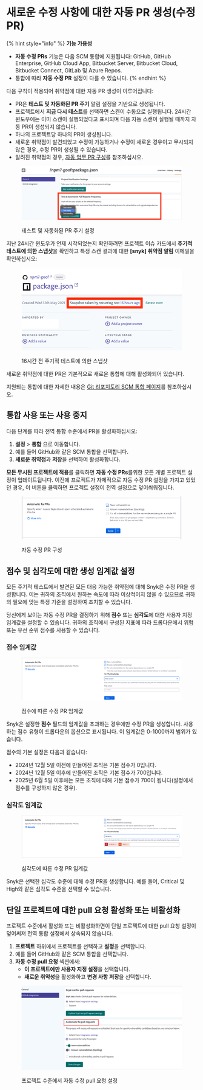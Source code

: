 # 새로운 수정 사항에 대한 자동 PR 생성(수정 PR)

{% hint style="info" %}
**기능 가용성**

* **자동 수정 PRs** 기능은 다음 SCM 통합에 지원됩니다: GitHub, GitHub Enterprise, GitHub Cloud App, Bitbucket Server, Bitbucket Cloud, Bitbucket Connect, GitLab 및 Azure Repos.
* 통합에 따라 **자동 수정 PR** 설정이 다를 수 있습니다.
{% endhint %}

다음 규칙이 적용되어 취약점에 대한 자동 PR 생성이 이루어집니다:

* PR은 **테스트 및 자동화된 PR 주기** 알림 설정을 기반으로 생성됩니다.
* 프로젝트에서 **지금 다시 테스트**를 선택하면 스캔이 수동으로 실행됩니다. 24시간 윈도우에는 이미 스캔이 실행되었다고 표시되며 다음 자동 스캔이 실행될 때까지 자동 PR이 생성되지 않습니다.
* 하나의 프로젝트당 하나의 PR이 생성됩니다.
* 새로운 취약점이 발견되었고 수정이 가능하거나 수정이 새로운 경우이고 무시되지 않은 경우, 수정 PR이 생성될 수 있습니다.
* 알려진 취약점의 경우, [자동 업무 PR 구성](create-automatic-prs-for-backlog-issues-and-known-vulnerabilities-backlog-prs.md)를 참조하십시오.

<figure><img src="../../../.gitbook/assets/os1.png" alt="테스트 및 자동화된 PR 주기 설정"><figcaption><p>테스트 및 자동화된 PR 주기 설정</p></figcaption></figure>

지난 24시간 윈도우가 언제 시작되었는지 확인하려면 프로젝트 이슈 카드에서 **주기적 테스트에 의한 스냅샷**을 확인하고 특정 스캔 결과에 대한 **\[snyk] 취약점 알림** 이메일을 확인하십시오:

<figure><img src="../../../.gitbook/assets/os2.png" alt="16시간 전 주기적 테스트에 의한 스냅샷"><figcaption><p>16시간 전 주기적 테스트에 의한 스냅샷</p></figcaption></figure>

새로운 취약점에 대한 PR은 기본적으로 새로운 통합에 대해 활성화되어 있습니다.

지원되는 통합에 대한 자세한 내용은 [Git 리포지토리 SCM 통합 페이지](../../../scm-ide-and-ci-cd-integrations/snyk-scm-integrations/)를 참조하십시오.

## 통합 사용 또는 사용 중지

다음 단계를 따라 전역 통합 수준에서 PR을 활성화하십시오:

1. **설정** > **통합** 으로 이동합니다.
2. 예를 들어 GitHub와 같은 SCM 통합을 선택합니다.
3. **새로운 취약점**과 **저장**을 선택하여 활성화합니다.

**모든 무시된 프로젝트에 적용**를 클릭하면 **자동 수정 PRs**를위한 모든 개별 프로젝트 설정이 업데이트됩니다. 이전에 프로젝트가 자체적으로 자동 수정 PR 설정을 가지고 있었던 경우, 이 버튼을 클릭하면 프로젝트 설정이 전역 설정으로 덮어씌워집니다.

<figure><img src="../../../.gitbook/assets/Screenshot 2023-05-03 at 14.49.59.png" alt=""><figcaption><p>자동 수정 PR 구성</p></figcaption></figure>

## 점수 및 심각도에 대한 생성 임계값 설정

모든 주기적 테스트에서 발견된 모든 대응 가능한 취약점에 대해 Snyk은 수정 PR을 생성합니다. 이는 귀하의 조직에서 원하는 속도에 따라 이상적이지 않을 수 있으므로 귀하의 필요에 맞는 특정 기준을 설정하여 조치할 수 있습니다.

당신에게 보이는 자동 수정 PR을 결정하기 위해 **점수** 또는 **심각도**에 대한 사용자 지정 임계값을 설정할 수 있습니다. 귀하의 조직에서 구성된 지표에 따라 드롭다운에서 위험 또는 우선 순위 점수를 사용할 수 있습니다.

### 점수 임계값

<figure><img src="../../../.gitbook/assets/fix-pr-threshold-risk-score.png" alt=""><figcaption><p>점수에 따른 수정 PR 임계값</p></figcaption></figure>

Snyk은 설정한 **점수** 필드의 임계값을 초과하는 경우에만 수정 PR을 생성합니다. 사용하는 점수 유형이 드롭다운의 옵션으로 표시됩니다. 이 임계값은 0-1000까지 범위가 있습니다.

점수의 기본 설정은 다음과 같습니다:

* 2024년 12월 5일 이전에 만들어진 조직은 기본 점수가 0입니다.
* 2024년 12월 5일 이후에 만들어진 조직은 기본 점수가 700입니다.
* 2025년 6월 5일 이후에는 모든 조직에 대해 기본 점수가 700이 됩니다(설정에서 점수를 구성하지 않은 경우).

### 심각도 임계값

<figure><img src="../../../.gitbook/assets/fix-pr-threshold-severity.png" alt=""><figcaption><p>심각도에 따른 수정 PR 임계값</p></figcaption></figure>

Snyk은 선택한 심각도 수준에 대해 수정 PR을 생성합니다. 예를 들어, Critical 및 High와 같은 심각도 수준을 선택할 수 있습니다.

## 단일 프로젝트에 대한 pull 요청 활성화 또는 비활성화

프로젝트 수준에서 활성화 또는 비활성화하면이 단일 프로젝트에 대한 pull 요청 설정이 덮어써져 전역 통합 설정에서 상속되지 않습니다.

1. **프로젝트** 하위에서 프로젝트를 선택하고 **설정**을 선택합니다.
2. 예를 들어 GitHub와 같은 SCM 통합을 선택합니다.
3. **자동 수정 pull 요청** 섹션에서:
   * **이 프로젝트에만 사용자 지정 설정**을 선택합니다.
   * **새로운 취약성**을 활성화하고 **변경 사항 저장**을 선택합니다.

<figure><img src="../../../.gitbook/assets/os3.png" alt="프로젝트 수준에서 자동 수정 pull 요청 설정"><figcaption><p>프로젝트 수준에서 자동 수정 pull 요청 설정</p></figcaption></figure>

